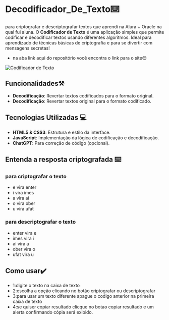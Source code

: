 # Decodificador_De_Texto⌨️
para criptografar e descriptografar textos que aprendi na Alura + Oracle na qual fui aluna.
O **Codificador de Texto** é uma aplicação simples que permite codificar e decodificar textos usando diferentes algoritmos. Ideal para aprendizado de técnicas básicas de criptografia e para se divertir com mensagens secretas!
- na aba link aqui do repositório você encontra o link para o site😊

![Codificador de Texto](https://github.com/user-attachments/assets/d17e4922-2589-4d83-aa48-facad5f264c2)

## Funcionalidades⚒️

- **Decodificação**: Revertar textos codificados para o formato original.
- **Decodificação**: Revertar textos original para o formato codificado.


## Tecnologias Utilizadas 💻

- **HTML5 & CSS3**: Estrutura e estilo da interface.
- **JavaScript**: Implementação da lógica de codificação e decodificação.
- **ChatGPT**: Para correção de código (opcional).

## Entenda a resposta criptografada ⌨️

### para criptografar o texto
- e vira  enter
- i vira  imes
- a vira  ai
- o vira  ober
- u vira  ufat
   
### para descriptografar o texto

- enter vira  e
- imes  vira  i
- ai    vira  a
- ober  vira  o
- ufat  vira  u 

## Como usar✔️
- 1:digite o texto na caixa de texto
- 2:escolha a opção clicando no botão criptografar ou descriptografar 
- 3:para usar um texto diferente apague o codigo anterior na primeira caixa de texto
- 4:se quiser copiar resultado clicque no botao copiar resultado e um alerta confirmando cópia será exibido.
  


